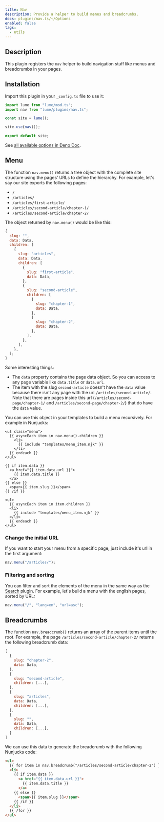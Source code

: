 ```yaml
---
title: Nav
description: Provide a helper to build menus and breadcrumbs.
docs: plugins/nav.ts/~/Options
enabled: false
tags:
  - utils
---
```


## Description

This plugin registers the `nav` helper to build navigation stuff like menus and
breadcrumbs in your pages.

## Installation

Import this plugin in your `_config.ts` file to use it:

```js
import lume from "lume/mod.ts";
import nav from "lume/plugins/nav.ts";

const site = lume();

site.use(nav());

export default site;
```

See
[all available options in Deno Doc](https://doc.deno.land/https/deno.land/x/lume/plugins/nav.ts/~/Options).

## Menu

The function `nav.menu()` returns a tree object with the complete site structure
using the pages' URLs to define the hierarchy. For example, let's say our site
exports the following pages:

- `/`
- `/articles/`
- `/articles/first-article/`
- `/articles/second-article/chapter-1/`
- `/articles/second-article/chapter-2/`

The object returned by `nav.menu()` would be like this:

```js
{
  slug: "",
  data: Data,
  children: [
    {
      slug: "articles",
      data: Data,
      children: [
        {
          slug: "first-article",
          data: Data,
        },
        {
          slug: "second-article",
          children: [
            {
              slug: "chapter-1",
              data: Data,
            },
            {
              slug: "chapter-2",
              data: Data,
            },
          ],
        },
      ],
    },
  ];
}
```

Some interesting things:

- The `data` property contains the page data object. So you can access to any
  page variable like `data.title` or `data.url`.
- The item with the slug `second-article` doesn't have the `data` value because
  there isn't any page with the url `/articles/second-article/`. Note that there
  are pages inside this url (`/articles/second-page/chapter-1/` and
  `/articles/second-page/chapter-2/`) that do have the `data` value.

You can use this object in your templates to build a menu recursively. For
example in Nunjucks:

<lume-code>

```html{title="menu.njk"}
<ul class="menu">
  {{ asyncEach item in nav.menu().children }}
    <li>
      {{ include "templates/menu_item.njk" }}
    </li>
  {{ endeach }}
</ul>
```

```html{title="menu_item.njk"}
{{ if item.data }}
  <a href="{{ item.data.url }}">
    {{ item.data.title }}
  </a>
{{ else }}
  <span>{{ item.slug }}</span>
{{ /if }}

<ul>
  {{ asyncEach item in item.children }}
  <li>
    {{ include "templates/menu_item.njk" }}
  </li>
  {{ endeach }}
</ul>
```

</lume-code>

### Change the initial URL

If you want to start your menu from a specific page, just include it's url in
the first argument:

```js
nav.menu("/articles/");
```

### Filtering and sorting

You can filter and sort the elements of the menu in the same way as the
[Search](./search.md) plugin. For example, let's build a menu with the english
pages, sorted by URL:

```js
nav.menu("/", "lang=en", "url=asc");
```

## Breadcrumbs

The function `nav.breadcrumb()` returns an array of the parent items until the
root. For example, the page `/articles/second-article/chapter-2/` returns the
following breadcrumb data:

```js
[
  {
    slug: "chapter-2",
    data: Data,
  },
  {
    slug: "second-article",
    children: [...],
  },
  {
    slug: "articles",
    data: Data,
    children: [...],
  },
  {
    slug: "",
    data: Data,
    children: [...],
  }
]
```

We can use this data to generate the breadcrumb with the following Nunjucks
code:

```html
<ul>
  {{ for item in nav.breadcrumb("/articles/second-article/chapter-2") }}
  <li>
    {{ if item.data }}
      <a href="{{ item.data.url }}">
        {{ item.data.title }}
      </a>
    {{ else }}
      <span>{{ item.slug }}</span>
    {{ /if }}
  </li>
  {{ /for }}
</ul>
```

